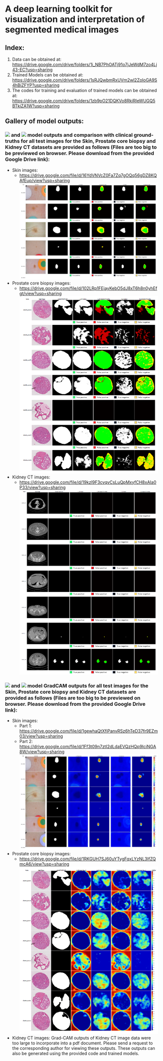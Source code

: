 # A deep learning toolkit for visualization and interpretation of segmented medical images

## Index:

1. Data can be obtained at: https://drive.google.com/drive/folders/1i_NB7PhOATj91o7jJeWdM7zo4Lj43-EC?usp=sharing
2. Trained Models can be obtained at: https://drive.google.com/drive/folders/1sRJQwbmRxUVm2wl2ZoloGA9S4hBiZFYP?usp=sharing
3. The codes for training and evaluation of trained models can be obtained at: https://drive.google.com/drive/folders/1zb9pO21DQKVo8RkiRIeWUGQ5BTkiZA1W?usp=sharing

## Gallery of model outputs: 

### <img src="https://latex.codecogs.com/gif.latex?L_{MI}"/> and <img src="https://latex.codecogs.com/gif.latex?T_{II}"/> model outputs and comparison with clinical ground-truths for all test images for the Skin, Prostate core biopsy and Kidney CT datasets are provided as follows (Files are too big to be previewed on browser. Please download from the provided Google Drive link):

- Skin images:
  - https://drive.google.com/file/d/16YdVNVcZ0Fa7Zq7gOQq56gDZ8KQAfEup/view?usp=sharing
  ![Image of Skin 1](images/skin1.PNG)
- Prostate core biopsy images:
  - https://drive.google.com/file/d/102LRp1FEjayKebO5dJ8xT6h8n0yhEfgt/view?usp=sharing
  ![Image of Prostate 1](images/prostate1.PNG)
- Kidney CT images:
  - https://drive.google.com/file/d/19kzl9F3cvqvCsLuQpMxyfCH8xAIa0P33/view?usp=sharing
  ![Image of Kidney 1](images/kidney1.PNG)

### <img src="https://latex.codecogs.com/gif.latex?L_{MI}"/> and <img src="https://latex.codecogs.com/gif.latex?T_{II}"/> model GradCAM outputs for all test images for the Skin, Prostate core biopsy and Kidney CT datasets are provided as follows (Files are too big to be previewed on browser. Please download from the provided Google Drive link):

- Skin images:
  - Part 1: https://drive.google.com/file/d/1gewhaQtXfiPanvRSz6hTeD37fr9EZm03/view?usp=sharing
  - Part 2: https://drive.google.com/file/d/1Ff3t09n7ztI2dLdaEVQzHQp9IciNGA8W/view?usp=sharing
  ![Image of Skin 2](images/skin2.PNG)
- Prostate core biopsy images:
  - https://drive.google.com/file/d/1RKGUH7SJ60uYTygFqxLYzNL3IfZQmcA6/view?usp=sharing
  ![Image of Prostate 2](images/prostate2.PNG)
- Kidney CT images: Grad-CAM outputs of Kidney CT image data were too large to incorporate into a pdf document. Please send a request to the corresponding author for viewing these outputs. These outputs can also be generated using the provided code and trained models.
